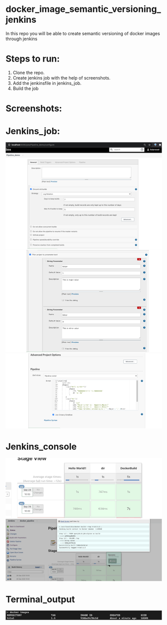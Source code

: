 # docker_image_semantic_versioning_jenkins
In this repo you will be able to create semantic versioning of docker images through jenkins

# Steps to run:
  1. Clone the repo.
  2. Create jenkins job with the help of screenshots.
  3. Add the jenkinsfile in jenkins_job.
  4. Build the job
  
# Screenshots:
  
  # Jenkins_job:
![alt text](https://github.com/shydrate/docker_image_semantic_versioning_jenkins/blob/master/Images/part_1.png)
![alt text](https://github.com/shydrate/docker_image_semantic_versioning_jenkins/blob/master/Images/part_2.png)
![alt text](https://github.com/shydrate/docker_image_semantic_versioning_jenkins/blob/master/Images/part_3.png)
  
  # Jenkins_console
![alt text](https://github.com/shydrate/docker_image_semantic_versioning_jenkins/blob/master/Images/part_4.png)
![alt text](https://github.com/shydrate/docker_image_semantic_versioning_jenkins/blob/master/Images/part_5.png)
  
  # Terminal_output
![alt text](https://github.com/shydrate/docker_image_semantic_versioning_jenkins/blob/master/Images/part_6.png)
